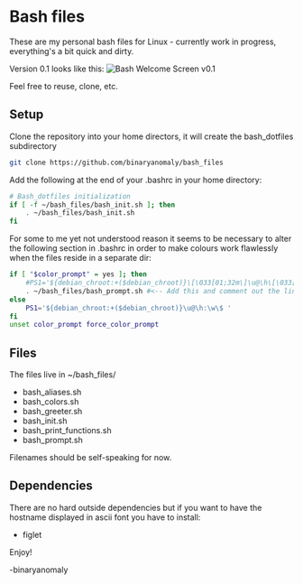 # Bash files

These are my personal bash files for Linux - currently work in progress, everything's a bit quick and dirty.

Version 0.1 looks like this: ![Bash Welcome Screen v0.1](http://i.imgur.com/3b38gsW.png "Bash Welcome Screen v0.1")


Feel free to reuse, clone, etc.


## Setup

Clone the repository into your home directors, it will create the bash_dotfiles subdirectory

```bash
git clone https://github.com/binaryanomaly/bash_files
```

Add the following at the end of your .bashrc in your home directory:

```bash
# Bash_dotfiles initialization
if [ -f ~/bash_files/bash_init.sh ]; then
    . ~/bash_files/bash_init.sh
fi
```

For some to me yet not understood reason it seems to be necessary to alter the following section in .bashrc in order to make colours work flawlessly when the files reside in a separate dir:

```bash
if [ "$color_prompt" = yes ]; then
    #PS1='${debian_chroot:+($debian_chroot)}\[\033[01;32m\]\u@\h\[\033[00m\]:\[\033[01;34m\]\w\[\033[00m\]\$ '
    . ~/bash_files/bash_prompt.sh #<-- Add this and comment out the line before with the prompt
else
    PS1='${debian_chroot:+($debian_chroot)}\u@\h:\w\$ '
fi
unset color_prompt force_color_prompt

```



## Files

The files live in ~/bash_files/

 - bash_aliases.sh
 - bash_colors.sh
 - bash_greeter.sh
 - bash_init.sh
 - bash_print_functions.sh
 - bash_prompt.sh
 
Filenames should be self-speaking for now.




## Dependencies

There are no hard outside dependencies but if you want to have the hostname displayed in ascii font you have to install:

- figlet




Enjoy!

-binaryanomaly